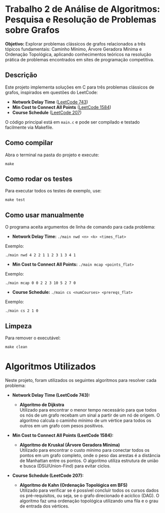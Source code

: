 # Trabalho 2 de Análise de Algoritmos: Pesquisa e Resolução de Problemas sobre Grafos

**Objetivo:** Explorar problemas clássicos de grafos relacionados a três tópicos fundamentais: Caminho Mínimo, Árvore Geradora Mínima e Ordenação Topológica, aplicando conhecimentos teóricos na resolução prática de problemas encontrados em sites de programação competitiva.

## Descrição

Este projeto implementa soluções em C para três problemas clássicos de grafos, inspirados em questões do LeetCode:

- **Network Delay Time** ([LeetCode 743](https://leetcode.com/problems/network-delay-time/description/))
- **Min Cost to Connect All Points** ([LeetCode 1584](https://leetcode.com/problems/min-cost-to-connect-all-points/description/))
- **Course Schedule** ([LeetCode 207](https://leetcode.com/problems/course-schedule/description/))

O código principal está em `main.c` e pode ser compilado e testado facilmente via Makefile.

## Como compilar

Abra o terminal na pasta do projeto e execute:

```
make
```

## Como rodar os testes

Para executar todos os testes de exemplo, use:

```
make test
```

## Como usar manualmente

O programa aceita argumentos de linha de comando para cada problema:

- **Network Delay Time:** `./main nwd <n> <k> <times_flat>`

Exemplo:
```
./main nwd 4 2 2 1 1 2 3 1 3 4 1
```

- **Min Cost to Connect All Points:** `./main mcap <points_flat>`

Exemplo:
```
./main mcap 0 0 2 2 3 10 5 2 7 0
```

- **Course Schedule:** `./main cs <numCourses> <prereqs_flat>`

Exemplo:
```
./main cs 2 1 0
```

## Limpeza

Para remover o executável:

```
make clean
```

# Algoritmos Utilizados

Neste projeto, foram utilizados os seguintes algoritmos para resolver cada problema:

- **Network Delay Time (LeetCode 743):**
  - **Algoritmo de Dijkstra**  
    Utilizado para encontrar o menor tempo necessário para que todos os nós de um grafo recebam um sinal a partir de um nó de origem. O algoritmo calcula o caminho mínimo de um vértice para todos os outros em um grafo com pesos positivos.

- **Min Cost to Connect All Points (LeetCode 1584):**
  - **Algoritmo de Kruskal (Árvore Geradora Mínima)**  
    Utilizado para encontrar o custo mínimo para conectar todos os pontos em um grafo completo, onde o peso das arestas é a distância de Manhattan entre os pontos. O algoritmo utiliza estrutura de união e busca (DSU/Union-Find) para evitar ciclos.

- **Course Schedule (LeetCode 207):**
  - **Algoritmo de Kahn (Ordenação Topológica em BFS)**  
    Utilizado para verificar se é possível concluir todos os cursos dados os pré-requisitos, ou seja, se o grafo direcionado é acíclico (DAG). O algoritmo faz uma ordenação topológica utilizando uma fila e o grau de entrada dos vértices.

